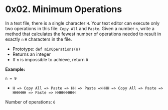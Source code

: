 # 0x02. Minimum Operations
<p>In a text file, there is a single character <code>H</code>. Your text editor can execute only two operations in this file: <code>Copy All</code> and <code>Paste</code>. Given a number <code>n</code>, write a method that calculates the fewest number of operations needed to result in exactly <code>n</code> <code>H</code> characters in the file.</p>
<ul>
<li>Prototype: <code>def minOperations(n)</code></li>
<li>Returns an integer</li>
<li>If <code>n</code> is impossible to achieve, return <code>0</code></li>
</ul>
<p><strong>Example:</strong></p>
<p><code>n = 9</code></p>
<ul>
<li><code>H =&gt; Copy All =&gt; Paste =&gt; HH =&gt; Paste =&gt;HHH =&gt; Copy All =&gt; Paste =&gt; HHHHHH =&gt; Paste =&gt; HHHHHHHHH</code></li>
</ul>
<p>Number of operations: <code>6</code></p>